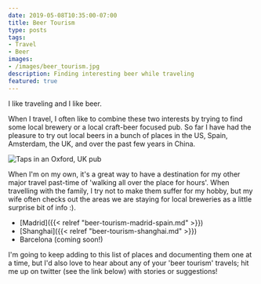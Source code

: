 ```yaml
---
date: 2019-05-08T10:35:00-07:00
title: Beer Tourism
type: posts
tags:
- Travel
- Beer
images:
- /images/beer_tourism.jpg
description: Finding interesting beer while traveling
featured: true
---
```

I like traveling and I like beer.

When I travel, I often like to combine these two interests by trying to find some local brewery or a local craft-beer focused pub. So far I have had the pleasure to try out local beers in a bunch of places in the US, Spain, Amsterdam, the UK, and over the past few years in China.

![Taps in an Oxford, UK pub](/images/beer_tourism.jpg)

When I'm on my own, it's a great way to have a destination for my other major travel past-time of 'walking all over the place for hours'. When travelling with the family, I try not to make them suffer for my hobby, but my wife often checks out the areas we are staying for local breweries as a little surprise bit of info :).

* [Madrid]({{< relref "beer-tourism-madrid-spain.md" >}})
* [Shanghai]({{< relref "beer-tourism-shanghai.md" >}})
* Barcelona (coming soon!)

I'm going to keep adding to this list of places and documenting them one at a time, but I'd also love to hear about any of your 'beer tourism' travels; hit me up on twitter (see the link below) with stories or suggestions!
